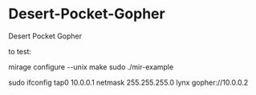 Desert-Pocket-Gopher
====================

Desert Pocket Gopher


to test:

mirage configure --unix
make
sudo ./mir-example

sudo ifconfig tap0 10.0.0.1 netmask 255.255.255.0
lynx gopher://10.0.0.2
